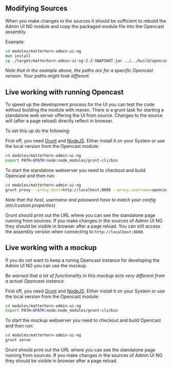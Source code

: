 Modifying Sources
-----------------

When you make changes to the sources it should be sufficient to rebuild the
Admin UI NG module and copy the packaged module file into the Opencast assembly.

Example:
```bash
cd modules/matterhorn-admin-ui-ng
mvn install
cp ./target/matterhorn-admin-ui-ng-2.2-SNAPSHOT.jar ../../build/opencast-dist-allinone-2.2-SNAPSHOT/system/org/opencastproject/matterhorn-admin-ui-ng/2.2-SNAPSHOT/matterhorn-admin-ui-ng-2.2-SNAPSHOT.jar
```

*Note that in the example above, the paths are for a specific Opencast version.
Your paths might look different.*

Live working with running Opencast
----------------------------------

To speed up the development process for the UI you can test the code without
building the module with maven.
There is a grunt task for starting a standalone web server offering the UI from
source.
Changes to the source will (after a page reload) directly reflect in browser.

To set this up do the following:

First off, you need [Grunt][1] and [NodeJS][2]. Either install it on your System or use
the local version from the Opencast module:
```bash
cd modules/matterhorn-admin-ui-ng
export PATH=$PATH:node:node_modules/grunt-cli/bin
```

To start the standalone webserver you need to checkout and build Opencast and
then run:
```bash
cd modules/matterhorn-admin-ui-ng
grunt proxy --proxy.host=http://localhost:8080 --proxy.username=opencast_system_account --proxy.password=CHANGE_ME
```

*Note that the host, username and password have to match your config
(etc/custom.properties)*

Grunt should print out the URL where you can see the standalone page running
from sources.
If you make changes in the sources of Admin UI NG they should be visible in
browser after a page reload.
You can still access the assembly version when connecting to
`http://localhost:8080`.

[1]: http://gruntjs.com
[2]: https://nodejs.org

Live working with a mockup
--------------------------

If you do not want to keep a runing Opencast instance for developing the
Admin UI NG you can use the mockup.

*Be warned that a lot of functionality in this mockup acts very different from
a actual Opencast instance*

First off, you need [Grunt][1] and [NodeJS][2]. Either install it on your System or use
the local version from the Opencast module:
```bash
cd modules/matterhorn-admin-ui-ng
export PATH=$PATH:node:node_modules/grunt-cli/bin
```

To start the mockup webserver you need to checkout and build Opencast and
then run:
```bash
cd modules/matterhorn-admin-ui-ng
grunt serve
```

Grunt should print out the URL where you can see the standalone page running
from sources.
If you make changes in the sources of Admin UI NG they should be visible in
browser after a page reload.
